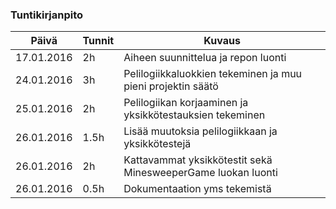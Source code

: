 ### Tuntikirjanpito
Päivä | Tunnit | Kuvaus
--------------- | ----- | ------
17.01.2016 | 2h | Aiheen suunnittelua ja repon luonti
24.01.2016 | 3h | Pelilogiikkaluokkien tekeminen ja muu pieni projektin säätö
25.01.2016 | 2h | Pelilogiikan korjaaminen ja yksikkötestauksien tekeminen
26.01.2016 | 1.5h | Lisää muutoksia pelilogiikkaan ja yksikkötestejä
26.01.2016 | 2h | Kattavammat yksikkötestit sekä MinesweeperGame luokan luonti
26.01.2016 | 0.5h | Dokumentaation yms tekemistä
